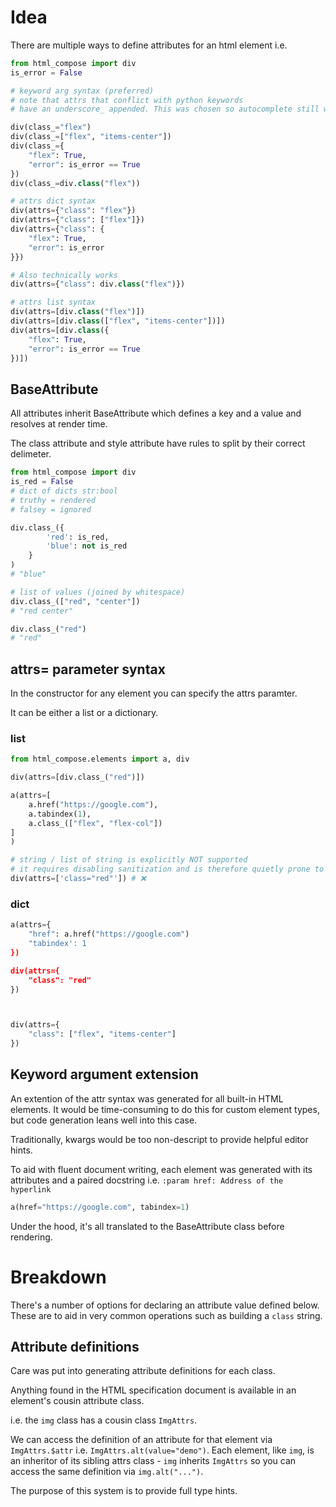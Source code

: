 # Idea
There are multiple ways to define attributes for an html element i.e.

```python
from html_compose import div
is_error = False

# keyword arg syntax (preferred)
# note that attrs that conflict with python keywords
# have an underscore_ appended. This was chosen so autocomplete still works.

div(class_="flex")
div(class_=["flex", "items-center"])
div(class_={
    "flex": True,
    "error": is_error == True
})
div(class_=div.class("flex"))

# attrs dict syntax
div(attrs={"class": "flex"})
div(attrs={"class": ["flex"]})
div(attrs={"class": {
    "flex": True,
    "error": is_error
}})

# Also technically works
div(attrs={"class": div.class("flex")})

# attrs list syntax
div(attrs=[div.class("flex")])
div(attrs=[div.class(["flex", "items-center"])])
div(attrs=[div.class({
    "flex": True,
    "error": is_error == True
})])


```

## BaseAttribute
All attributes inherit BaseAttribute which defines a key and a value and resolves at render time.

The class attribute and style attribute have rules to split by their correct delimeter.

```python
from html_compose import div
is_red = False
# dict of dicts str:bool
# truthy = rendered
# falsey = ignored

div.class_({
        'red': is_red,
        'blue': not is_red
    }
)
# "blue"

# list of values (joined by whitespace)
div.class_(["red", "center"])
# "red center"

div.class_("red")
# "red"
```

## attrs= parameter syntax

In the constructor for any element you can specify the attrs paramter.

It can be either a list or a dictionary.

### list
```python
from html_compose.elements import a, div

div(attrs=[div.class_("red")])

a(attrs=[
    a.href("https://google.com"),
    a.tabindex(1),
    a.class_(["flex", "flex-col"])
]
)

# string / list of string is explicitly NOT supported
# it requires disabling sanitization and is therefore quietly prone to XSS
div(attrs=['class="red"']) # ❌
```

### dict

```python
a(attrs={
    "href": a.href("https://google.com")
    "tabindex': 1
})

div(attrs={
    "class": "red"
})



div(attrs={
    "class": ["flex", "items-center"]
})
```

## Keyword argument extension
An extention of the attr syntax was generated for all built-in HTML elements. It would be time-consuming to do this for custom element types, but code generation leans well into this case.

Traditionally, kwargs would be too non-descript to provide helpful editor hints.

To aid with fluent document writing, each element was generated with its attributes and a paired docstring
i.e.
`:param href: Address of the hyperlink`

```python
a(href="https://google.com", tabindex=1)
```

Under the hood, it's all translated to the BaseAttribute class before rendering. 
# Breakdown

There's a number of options for declaring an attribute value defined below. These are to aid in very common operations such as building a `class` string.

## Attribute definitions
Care was put into generating attribute definitions for each class.

Anything found in the HTML specification document is available in an element's cousin attribute class.

i.e. the `img` class has a cousin class `ImgAttrs`.

We can access the definition of an attribute for that element via `ImgAttrs.$attr` i.e. `ImgAttrs.alt(value="demo")`. Each element, like `img`, is an inheritor of its sibling attrs class  - `img` inherits `ImgAttrs` so you can access the same definition via `img.alt("...")`.

The purpose of this system is to provide full type hints.